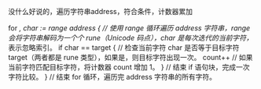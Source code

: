 没什么好说的，遍历字符串address，符合条件，计数器累加

for _, char := range address { // 使用 range 循环遍历 address 字符串，range 会将字符串解码为一个个 rune（Unicode 码点），char 是每次迭代的当前字符，_ 表示忽略索引。
		if char == target { // 检查当前字符 char 是否等于目标字符 target（两者都是 rune 类型），如果是，则目标字符出现一次。
			count++ // 如果当前字符匹配目标字符，将计数器 count 增加 1。
		} // 结束 if 语句块，完成一次字符比较。
	} // 结束 for 循环，遍历完 address 字符串的所有字符。
